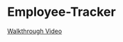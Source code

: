 # Employee-Tracker

[Walkthrough Video](https://drive.google.com/file/d/1zwY5U-kabXLhem7mRgz2VSYvtfnLHA5b/view)